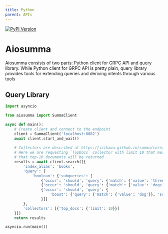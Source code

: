 ```yaml
---
title: Python
parent: APIs
---
```

[![PyPI Version](https://img.shields.io/pypi/v/aiosumma.svg?label=aiosumma)](https://pypi.python.org/pypi/aiosumma)

# Aiosumma
Aiosumma consists of two parts: Python client for GRPC API and query library. While Python client for GRPC API
is pretty plain, query library provides tools for extending queries and deriving intents through various tools

## Query Library
```python
import asyncio

from aiosumma import SummaClient

async def main():
    # Create client and connect to the endpoint
    client = SummaClient('localhost:8082')
    await client.start_and_wait()
    
    # Collectors are described at https://izihawa.github.io/summa/core/collectors
    # Here we are requesting `TopDocs` collector with limit 10 that means 
    # that top-10 documents will be returned
    results = await client.search([{
        'index_alias': 'books',
        'query': {
            'boolean': {'subqueries': [
                {'occur': 'should', 'query': {'match': {'value': 'three'}}},
                {'occur': 'should', 'query': {'match': {'value': 'dogs'}}},
                {'occur': 'should', 'query': {
                    'boost': {'query': {'match': {'value': 'dog'}}, 'score': '0.65'}}
                }]}
        },
        'collectors': [{'top_docs': {'limit': 10}}]
    }])
    return results

asyncio.run(main())
```
